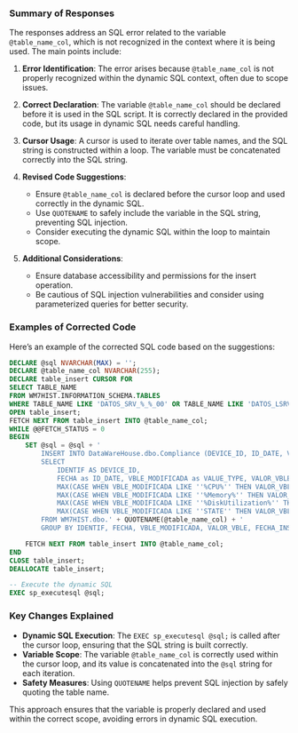 ### Summary of Responses

The responses address an SQL error related to the variable `@table_name_col`, which is not recognized in the context where it is being used. The main points include:

1. **Error Identification**: The error arises because `@table_name_col` is not properly recognized within the dynamic SQL context, often due to scope issues.

2. **Correct Declaration**: The variable `@table_name_col` should be declared before it is used in the SQL script. It is correctly declared in the provided code, but its usage in dynamic SQL needs careful handling.

3. **Cursor Usage**: A cursor is used to iterate over table names, and the SQL string is constructed within a loop. The variable must be concatenated correctly into the SQL string.

4. **Revised Code Suggestions**:
   - Ensure `@table_name_col` is declared before the cursor loop and used correctly in the dynamic SQL.
   - Use `QUOTENAME` to safely include the variable in the SQL string, preventing SQL injection.
   - Consider executing the dynamic SQL within the loop to maintain scope.

5. **Additional Considerations**: 
   - Ensure database accessibility and permissions for the insert operation.
   - Be cautious of SQL injection vulnerabilities and consider using parameterized queries for better security.

### Examples of Corrected Code

Here’s an example of the corrected SQL code based on the suggestions:

```sql
DECLARE @sql NVARCHAR(MAX) = '';
DECLARE @table_name_col NVARCHAR(255);
DECLARE table_insert CURSOR FOR
SELECT TABLE_NAME
FROM WM7HIST.INFORMATION_SCHEMA.TABLES
WHERE TABLE_NAME LIKE 'DATOS_SRV_%_%_00' OR TABLE_NAME LIKE 'DATOS_LSRV_%_%_00' OR TABLE_NAME LIKE 'DATOS_VSRV_%_%_00' OR TABLE_NAME LIKE 'DATOS_WKS_%_%_00';
OPEN table_insert;
FETCH NEXT FROM table_insert INTO @table_name_col;
WHILE @@FETCH_STATUS = 0
BEGIN
    SET @sql = @sql + '
        INSERT INTO DataWareHouse.dbo.Compliance (DEVICE_ID, ID_DATE, VALUE_TYPE, VALUE_ORIGINAL, ID_DATE_START, CPU_VALUES, MEMORY_VALUES, STORAGE_VALUES, AVALIABILTY )
        SELECT
            IDENTIF AS DEVICE_ID,
            FECHA as ID_DATE, VBLE_MODIFICADA as VALUE_TYPE, VALOR_VBLE as VALUE_ORIGINAL, FECHA_INSERT as ID_DATE_START,
            MAX(CASE WHEN VBLE_MODIFICADA LIKE ''%CPU%'' THEN VALOR_VBLE ELSE NULL END) AS CPU_VALUES,
            MAX(CASE WHEN VBLE_MODIFICADA LIKE ''%Memory%'' THEN VALOR_VBLE ELSE NULL END) AS MEMORY_VALUES,
            MAX(CASE WHEN VBLE_MODIFICADA LIKE ''%DiskUtilization%'' THEN VALOR_VBLE ELSE NULL END) AS STORAGE_VALUES,
            MAX(CASE WHEN VBLE_MODIFICADA LIKE ''STATE'' THEN VALOR_VBLE ELSE NULL END) AS AVALIABILTY
        FROM WM7HIST.dbo.' + QUOTENAME(@table_name_col) + '
        GROUP BY IDENTIF, FECHA, VBLE_MODIFICADA, VALOR_VBLE, FECHA_INSERT;';

    FETCH NEXT FROM table_insert INTO @table_name_col;
END
CLOSE table_insert;
DEALLOCATE table_insert;

-- Execute the dynamic SQL
EXEC sp_executesql @sql;
```

### Key Changes Explained
- **Dynamic SQL Execution**: The `EXEC sp_executesql @sql;` is called after the cursor loop, ensuring that the SQL string is built correctly.
- **Variable Scope**: The variable `@table_name_col` is correctly used within the cursor loop, and its value is concatenated into the `@sql` string for each iteration.
- **Safety Measures**: Using `QUOTENAME` helps prevent SQL injection by safely quoting the table name. 

This approach ensures that the variable is properly declared and used within the correct scope, avoiding errors in dynamic SQL execution.